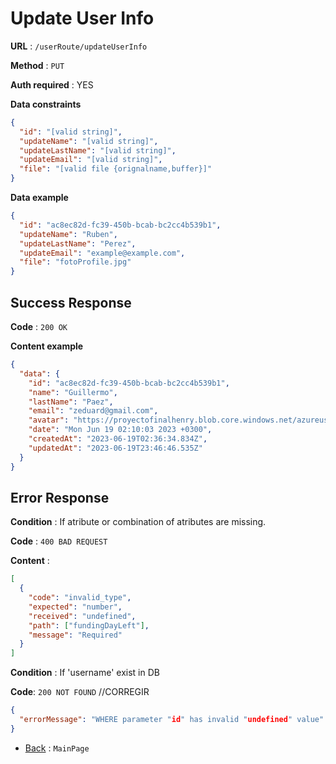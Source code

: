 # Update User Info

**URL** : `/userRoute/updateUserInfo`

**Method** : `PUT`

**Auth required** : YES

**Data constraints**

```json
{
  "id": "[valid string]",
  "updateName": "[valid string]",
  "updateLastName": "[valid string]",
  "updateEmail": "[valid string]",
  "file": "[valid file {orignalname,buffer}]"
}
```

**Data example**

```json
{
  "id": "ac8ec82d-fc39-450b-bcab-bc2cc4b539b1",
  "updateName": "Ruben",
  "updateLastName": "Perez",
  "updateEmail": "example@example.com",
  "file": "fotoProfile.jpg"
}
```

## Success Response

**Code** : `200 OK`

**Content example**

```json
{
  "data": {
    "id": "ac8ec82d-fc39-450b-bcab-bc2cc4b539b1",
    "name": "Guillermo",
    "lastName": "Paez",
    "email": "zeduard@gmail.com",
    "avatar": "https://proyectofinalhenry.blob.core.windows.net/azureusercontainer/ac8ec82d-fc39-450b-bcab-bc2cc4b539b1.jpg",
    "date": "Mon Jun 19 02:10:03 2023 +0300",
    "createdAt": "2023-06-19T02:36:34.834Z",
    "updatedAt": "2023-06-19T23:46:46.535Z"
  }
}
```

## Error Response

**Condition** : If atribute or combination of atributes are missing.

**Code** : `400 BAD REQUEST`

**Content** :

```json
[
  {
    "code": "invalid_type",
    "expected": "number",
    "received": "undefined",
    "path": ["fundingDayLeft"],
    "message": "Required"
  }
]
```

**Condition** : If 'username' exist in DB

**Code**: `200 NOT FOUND` //CORREGIR

```json
{
  "errorMessage": "WHERE parameter "id" has invalid "undefined" value"
}
```

- [Back](../../readme.md) : `MainPage`
